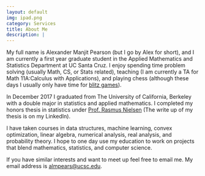 ```yaml
---
layout: default
img: ipad.png
category: Services
title: About Me
description: |
---
```

My full name is Alexander Manjit Pearson (but I go by Alex for short), and I
am currently a first year graduate student in the Applied Mathematics and Statistics
Department at UC Santa Cruz.  I enjoy spending time problem solving (usually Math, CS, or Stats related),
teaching (I am currently a TA for Math 11A:Calculus with Applications), and playing chess
(although these days I usually only have time for [blitz games](https://www.thefreedictionary.com/blitz+chess)).

In December 2017 I graduated from The University of California, Berkeley
with a double major in statistics and applied mathematics.  I completed my
honors thesis in statistics under [Prof. Rasmus Nielsen](http://www.nielsenlab.org/)
(The write up of my thesis is on my LinkedIn).

I have taken courses in data structures, machine learning, convex optimization,
linear algebra, numerical analysis, real analysis, and probability theory.  I hope to one day use my education to work on projects that blend mathematics, statistics,
and computer science.


If you have similar interests and want to meet up feel free to email me.  My
email address is [almpears@ucsc.edu](almpears@ucsc.edu).
